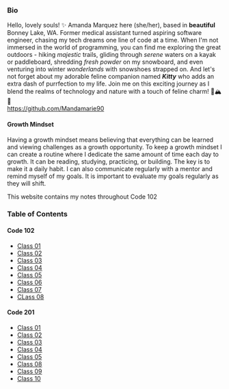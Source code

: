 
### Bio
Hello, lovely souls! ✨ Amanda Marquez here (she/her), based in **beautiful** Bonney Lake, WA. Former medical assistant turned aspiring software engineer, chasing my tech dreams one line of code at a time. When I'm not immersed in the world of programming, you can find me exploring the great outdoors - hiking *majestic* trails, gliding through *serene* waters on a kayak or paddleboard, shredding *fresh powder* on my snowboard, and even venturing into winter *wonderlands* with snowshoes strapped on. And let's not forget about my adorable feline companion named ***Kitty*** who adds an extra dash of purrfection to my life. Join me on this exciting journey as I blend the realms of technology and nature with a touch of feline charm! 🌲🏔️🐾   
 <https://github.com/Mandamarie90>

#### Growth Mindset

Having a growth mindset means believing that everything can be learned and viewing challenges as a growth opportunity. To keep a growth mindset I can create a routine where I dedicate the same amount of time each day to growth. It can be reading, studying, practicing, or building. The key is to make it a daily habit. I can also communicate regularly with a mentor and remind myself of my goals. It is important to evaluate my goals regularly as they will shift. 

This website contains my notes throughout Code 102

### Table of Contents
#### Code 102
- [Class 01](./class-01.md)
- [Class 02](./class-02.md)
- [Class 03](./class-03.md)
- [Class 04](./class-04.md)
- [Class 05](./class-05.md)
- [Class 06](./code-102/class-06.md)
- [Class 07](./code-102/class-07.md)
- [CLass 08](./code-102/class-08.md)

#### Code 201
- [Class 01](./code-201/class-01.md)
- [Class 02](./code-201/class-02.md)
- [Class 03](./code-201/class-03.md)
- [Class 04](./code-201/class-04.md)
- [Class 05](./code-201/class-05.md)
- [Class 08](./code-201/class-08.md)
- [Class 09](./code-201/class-09.md)
- [Class 10](./code-201/class-10.md)